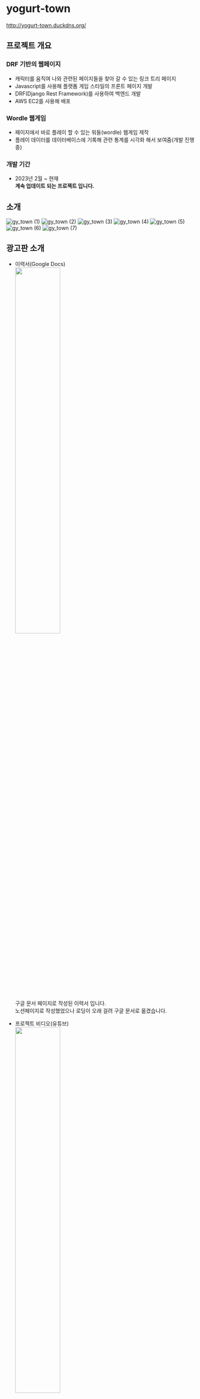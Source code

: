 # yogurt-town

<http://yogurt-town.duckdns.org/>

## 프로젝트 개요

### DRF 기반의 웹페이지  
- 캐릭터를 움직여 나와 관련된 페이지들을 찾아 갈 수 있는 링크 트리 페이지  
- Javascript를 사용해 플랫폼 게임 스타일의 프론트 페이지 개발  
- DRF(Django Rest Framework)를 사용하여 백엔드 개발  
- AWS EC2를 사용해 배포  

### Wordle 웹게임  
- 페이지에서 바로 플레이 할 수 있는 워들(wordle) 웹게임 제작  
- 플레이 데이터를 데이터베이스에 기록해 관련 통계를 시각화 해서 보여줌(개발 진행중)  

### 개발 기간
- 2023년 2월 ~ 현재  
**계속 업데이트 되는 프로젝트 입니다.**

## 소개
![gy_town (1)](https://user-images.githubusercontent.com/109839413/236110277-1d462365-3257-4a34-9a31-2cc10be0c91f.png)
![gy_town (2)](https://user-images.githubusercontent.com/109839413/236110283-1500dc3a-8334-4264-abc8-e26f18b8abae.png)
![gy_town (3)](https://user-images.githubusercontent.com/109839413/236110285-03ed46c4-bd00-454b-8571-c56b4ed22f69.png)
![gy_town (4)](https://user-images.githubusercontent.com/109839413/236110287-e168518e-e2b2-42f7-8084-11fd7981ed0a.png)
![gy_town (5)](https://user-images.githubusercontent.com/109839413/236110289-d40a572f-b03a-4065-a43a-35ad74ea39b5.png)
![gy_town (6)](https://user-images.githubusercontent.com/109839413/236110291-a8625802-6c2e-41b2-86fb-83aa9c7ffb12.png)
![gy_town (7)](https://user-images.githubusercontent.com/109839413/236110294-576074ca-3546-4462-9bea-6d63dc44217a.png)


## 광고판 소개  
  - 이력서(Google Docs)  
    <img src="https://user-images.githubusercontent.com/109839413/232714463-5f89531b-e8ab-4942-ad24-b5287c21e919.png"  width="50%" height="50%"/>  
    구글 문서 페이지로 작성된 이력서 입니다.  
    노션페이지로 작성했었으나 로딩이 오래 걸려 구글 문서로 옮겼습니다.  
   
  - 프로젝트 비디오(유튜브)  
    <img src="https://user-images.githubusercontent.com/109839413/232714774-01ded929-b9ac-482e-a4a7-6ad171d8f5da.png"  width="50%" height="50%"/>  
    진행한 프로젝트들의 발표 영상들 입니다.  
    
  - 깃허브  
    <img src="https://user-images.githubusercontent.com/109839413/232714852-c2c799ef-e377-42cf-b4e8-2c45de2b8db2.png"  width="50%" height="50%"/>  
    깃허브 프로필 입니다.  
    두문불출하고 개발만 하다보니 잔디가 푸릇해졌습니다.    
    
  - 블로그  
    <img src="https://user-images.githubusercontent.com/109839413/232714965-27aa9281-662b-46f5-b3c1-c7afd9475078.png"  width="50%" height="50%"/>  
    블로그 요거트 사무소 입니다.(요거트와는 관련이 없습니다.)  
    개발 과정에서 마주친 문제들을 아카이빙 하는 것이 주된 용도이지만 구글 애드센스를 통해 부수입을 얻고 싶습니다.  

- 워들 게임  
    <img src="https://user-images.githubusercontent.com/109839413/232714600-9b70ddc8-8fc9-4f22-a3d5-31d732b21fdc.png"  width="50%" height="50%"/><img src="https://user-images.githubusercontent.com/109839413/232724147-c0411587-e750-4443-a5ed-c0804ba39f22.png"  width="20%" height="20%"/>  
    <img src="https://user-images.githubusercontent.com/109839413/235361401-a8584a05-d73a-48c5-9ffb-74c8dc701f16.png"  width="70%" height="70%"/>  
    워들 게임을 즐길 수 있습니다.  
    통계 페이지와 리더보드에서 통계데이터를 제공합니다.
